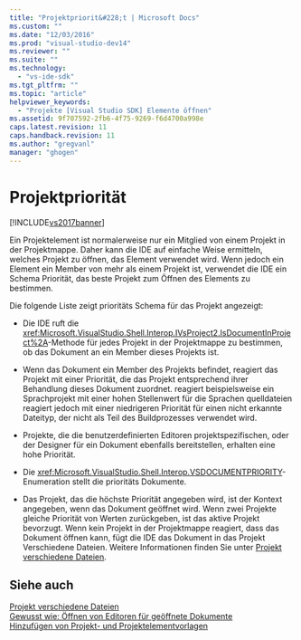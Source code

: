 ```yaml
---
title: "Projektpriorit&#228;t | Microsoft Docs"
ms.custom: ""
ms.date: "12/03/2016"
ms.prod: "visual-studio-dev14"
ms.reviewer: ""
ms.suite: ""
ms.technology: 
  - "vs-ide-sdk"
ms.tgt_pltfrm: ""
ms.topic: "article"
helpviewer_keywords: 
  - "Projekte [Visual Studio SDK] Elemente öffnen"
ms.assetid: 9f707592-2fb6-4f75-9269-f6d4700a998e
caps.latest.revision: 11
caps.handback.revision: 11
ms.author: "gregvanl"
manager: "ghogen"
---
```

# Projektpriorit&#228;t
[!INCLUDE[vs2017banner](../../code-quality/includes/vs2017banner.md)]

Ein Projektelement ist normalerweise nur ein Mitglied von einem Projekt in der Projektmappe.  Daher kann die IDE auf einfache Weise ermitteln, welches Projekt zu öffnen, das Element verwendet wird.  Wenn jedoch ein Element ein Member von mehr als einem Projekt ist, verwendet die IDE ein Schema Priorität, das beste Projekt zum Öffnen des Elements zu bestimmen.  
  
 Die folgende Liste zeigt prioritäts Schema für das Projekt angezeigt:  
  
-   Die IDE ruft die <xref:Microsoft.VisualStudio.Shell.Interop.IVsProject2.IsDocumentInProject%2A>\-Methode für jedes Projekt in der Projektmappe zu bestimmen, ob das Dokument an ein Member dieses Projekts ist.  
  
-   Wenn das Dokument ein Member des Projekts befindet, reagiert das Projekt mit einer Priorität, die das Projekt entsprechend ihrer Behandlung dieses Dokument zuordnet.  reagiert beispielsweise ein Sprachprojekt mit einer hohen Stellenwert für die Sprachen quelldateien reagiert jedoch mit einer niedrigeren Priorität für einen nicht erkannte Dateityp, der nicht als Teil des Buildprozesses verwendet wird.  
  
-   Projekte, die die benutzerdefinierten Editoren projektspezifischen, oder der Designer für ein Dokument ebenfalls bereitstellen, erhalten eine hohe Priorität.  
  
-   Die <xref:Microsoft.VisualStudio.Shell.Interop.VSDOCUMENTPRIORITY>\-Enumeration stellt die prioritäts Dokumente.  
  
-   Das Projekt, das die höchste Priorität angegeben wird, ist der Kontext angegeben, wenn das Dokument geöffnet wird.  Wenn zwei Projekte gleiche Priorität von Werten zurückgeben, ist das aktive Projekt bevorzugt.  Wenn kein Projekt in der Projektmappe reagiert, dass das Dokument öffnen kann, fügt die IDE das Dokument in das Projekt Verschiedene Dateien.  Weitere Informationen finden Sie unter [Projekt verschiedene Dateien](../../extensibility/internals/miscellaneous-files-project.md).  
  
## Siehe auch  
 [Projekt verschiedene Dateien](../../extensibility/internals/miscellaneous-files-project.md)   
 [Gewusst wie: Öffnen von Editoren für geöffnete Dokumente](../../extensibility/how-to-open-editors-for-open-documents.md)   
 [Hinzufügen von Projekt\- und Projektelementvorlagen](../../extensibility/internals/adding-project-and-project-item-templates.md)